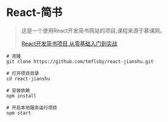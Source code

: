 # React-简书

> 这是一个使用React开发简书网站的项目,课程来源于慕课网。
>
> [React开发简书项目 从零基础入门到实战](https://coding.imooc.com/class/229.html)
>

```
# 克隆
git clone https://github.com/tmflsby/react-jianshu.git
```

```
# 打开项目目录
cd react-jianshu
```

```
# 安装依赖
npm install
```

```
# 开启本地服务运行项目
npm start
```
